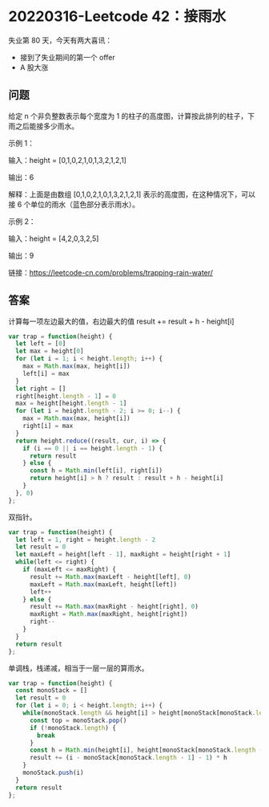 # 20220316-Leetcode 42：接雨水

失业第 80 天，今天有两大喜讯：

- 接到了失业期间的第一个 offer
- A 股大涨

## 问题

给定 n 个非负整数表示每个宽度为 1 的柱子的高度图，计算按此排列的柱子，下雨之后能接多少雨水。

示例 1：

输入：height = [0,1,0,2,1,0,1,3,2,1,2,1]

输出：6

解释：上面是由数组 [0,1,0,2,1,0,1,3,2,1,2,1] 表示的高度图，在这种情况下，可以接 6 个单位的雨水（蓝色部分表示雨水）。

示例 2：

输入：height = [4,2,0,3,2,5]

输出：9

链接：https://leetcode-cn.com/problems/trapping-rain-water/

## 答案

计算每一项左边最大的值，右边最大的值 result += result + h - height[i]

```JavaScript
var trap = function(height) {
  let left = [0]
  let max = height[0]
  for (let i = 1; i < height.length; i++) {
    max = Math.max(max, height[i])
    left[i] = max
  }
  let right = []
  right[height.length - 1] = 0
  max = height[height.length - 1]
  for (let i = height.length - 2; i >= 0; i--) {
    max = Math.max(max, height[i])
    right[i] = max
  }
  return height.reduce((result, cur, i) => {
    if (i == 0 || i == height.length - 1) {
      return result
    } else {
      const h = Math.min(left[i], right[i])
      return height[i] > h ? result : result + h - height[i]  
    }
  }, 0)
};
```

双指针。

```JavaScript
var trap = function(height) {
  let left = 1, right = height.length - 2
  let result = 0
  let maxLeft = height[left - 1], maxRight = height[right + 1]
  while(left <= right) {
    if (maxLeft <= maxRight) {
      result += Math.max(maxLeft - height[left], 0)
      maxLeft = Math.max(maxLeft, height[left])
      left++
    } else {
      result += Math.max(maxRight - height[right], 0)
      maxRight = Math.max(maxRight, height[right])
      right--
    }
  }
  return result
};
```

单调栈，栈递减，相当于一层一层的算雨水。

```JavaScript
var trap = function(height) {
  const monoStack = []
  let result = 0
  for (let i = 0; i < height.length; i++) {
    while(monoStack.length && height[i] > height[monoStack[monoStack.length - 1]]) {
      const top = monoStack.pop()
      if (!monoStack.length) {
        break
      }
      const h = Math.min(height[i], height[monoStack[monoStack.length - 1]]) - height[top]
      result += (i - monoStack[monoStack.length - 1] - 1) * h
    }
    monoStack.push(i)
  }
  return result
};
```